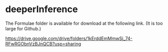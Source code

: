 # deeperInference

The Formulae folder is available for download at the following link. (It is too large for Github.)

https://drive.google.com/drive/folders/1kErddEmMmwSj_74-RFwRGObnVzBJnQCB?usp=sharing
